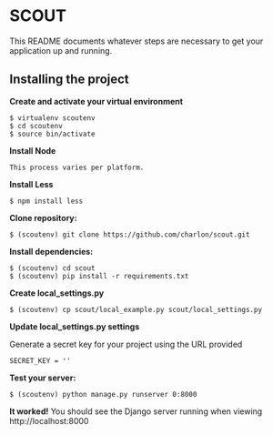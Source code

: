 SCOUT
=====

This README documents whatever steps are necessary to get your application up and running.

## Installing the project ##

**Create and activate your virtual environment**
    
    $ virtualenv scoutenv
    $ cd scoutenv
    $ source bin/activate

**Install Node**

    This process varies per platform.

**Install Less**

    $ npm install less

**Clone repository:**
    
    $ (scoutenv) git clone https://github.com/charlon/scout.git

**Install dependencies:**

    $ (scoutenv) cd scout
    $ (scoutenv) pip install -r requirements.txt

**Create local_settings.py**
    
    $ (scoutenv) cp scout/local_example.py scout/local_settings.py

**Update local_settings.py settings**

Generate a secret key for your project using the URL provided

    SECRET_KEY = ''

**Test your server:**
    
    $ (scoutenv) python manage.py runserver 0:8000
    
    
**It worked!** You should see the Django server running when viewing http://localhost:8000

